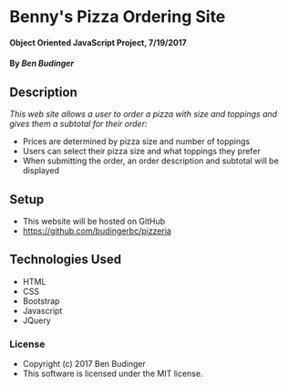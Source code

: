# Benny's Pizza Ordering Site

#### Object Oriented JavaScript Project, 7/19/2017

#### By _Ben Budinger_

## Description

_This web site allows a user to order a pizza with size and toppings and gives them a subtotal for their order:_
* Prices are determined by pizza size and number of toppings
* Users can select their pizza size and what toppings they prefer
* When submitting the order, an order description and subtotal will be displayed

## Setup

* This website will be hosted on GitHub
* https://github.com/budingerbc/pizzeria

## Technologies Used

* HTML
* CSS
* Bootstrap
* Javascript
* JQuery

### License

* Copyright (c) 2017 Ben Budinger
* This software is licensed under the MIT license.